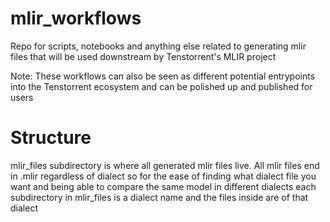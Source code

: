 # mlir_workflows

Repo for scripts, notebooks and anything else related to generating mlir files that will be used downstream by Tenstorrent's MLIR project

Note: These workflows can also be seen as different potential entrypoints into the Tenstorrent ecosystem and can be polished up and published for users

# Structure

mlir_files subdirectory is where all generated mlir files live. All mlir files end in .mlir regardless of dialect so for the ease of finding what dialect file you want and being able to compare the same model in different dialects each subdirectory in mlir_files is a dialect name and the files inside are of that dialect
